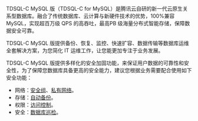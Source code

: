 
TDSQL-C MySQL 版（TDSQL-C for MySQL）是腾讯云自研的新一代云原生关系型数据库。融合了传统数据库、云计算与新硬件技术的优势，100%兼容 MySQL，实现超百万级 QPS 的高吞吐，最高PB 级海量分布式智能存储，保障数据安全可靠。

TDSQL-C MySQL 版提供备份、恢复、监控、快速扩容、数据传输等数据库运维全套解决方案，为您简化 IT 运维工作，让您能更加专注于业务发展。

TDSQL-C MySQL 版提供多样化的安全加固功能，来保证用户数据的可靠性和安全性，为了保障您数据库具备更高的安全能力，建议您根据业务需要配合使用如下安全功能：
- 网络：[安全组](https://cloud.tencent.com/document/product/213/12452)、[私有网络](https://cloud.tencent.com/document/product/215/20046)。
- 存储：[自动备份](https://cloud.tencent.com/document/product/1003/37932)。
- 权限：[访问控制](https://cloud.tencent.com/document/product/1003/38068)。
- 安全：[数据库巡检](https://cloud.tencent.com/document/product/236/53653)。

